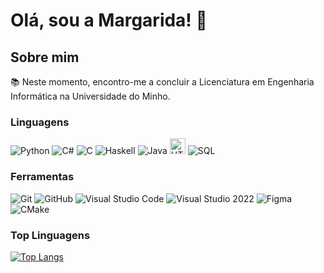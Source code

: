 # Olá, sou a Margarida! 👋

## Sobre mim
📚 Neste momento, encontro-me a concluir a Licenciatura em Engenharia Informática na Universidade do Minho.

### Linguagens
![Python](https://img.shields.io/badge/-Python-3776AB?style=flat-square&logo=python&logoColor=white)
![C#](https://img.shields.io/badge/-C%23-239120?style=flat-square&logo=c-sharp&logoColor=white)
![C](https://img.shields.io/badge/-C-00599C?style=flat-square&logo=c&logoColor=white)
![Haskell](https://img.shields.io/badge/-Haskell-5D4F85?style=flat-square&logo=haskell&logoColor=white)
![Java](https://img.shields.io/badge/-Java-007396?style=flat-square&logo=java&logoColor=white)
<img src="https://upload.wikimedia.org/wikipedia/commons/thumb/6/61/HTML5_logo_and_wordmark.svg/200px-HTML5_logo_and_wordmark.svg.png" alt="HTML Logo" width="25">
![SQL](https://img.shields.io/badge/-SQL-4479A1?style=flat-square&logo=sql&logoColor=white)

### Ferramentas
![Git](https://img.shields.io/badge/-Git-F05032?style=flat-square&logo=git&logoColor=white)
![GitHub](https://img.shields.io/badge/-GitHub-181717?style=flat-square&logo=github&logoColor=white)
![Visual Studio Code](https://img.shields.io/badge/-Visual%20Studio%20Code-007ACC?style=flat-square&logo=visual-studio-code&logoColor=white)
![Visual Studio 2022](https://img.shields.io/badge/-Visual%20Studio%202022-5C2D91?style=flat-square&logo=visual-studio&logoColor=white)
![Figma](https://img.shields.io/badge/-Figma-F24E1E?style=flat-square&logo=figma&logoColor=white)
![CMake](https://img.shields.io/badge/-CMake-064F8C?style=flat-square&logo=cmake&logoColor=white)

### Top Linguagens
[![Top Langs](https://github-readme-stats.vercel.app/api/top-langs/?username=amargaridaspimenta&layout=compact&include_all_commits=true)](https://github.com/amargaridaspimenta)

